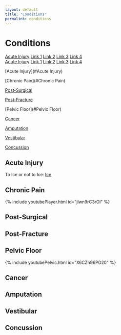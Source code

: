 ```yaml
---
layout: default
title: "Conditions"
permalink: conditions
---
```

# Conditions

<div class="vertical-menu menu-left">
  <a href="#Acute Injury">Acute Injury</a>
  <a href="#">Link 1</a>
  <a href="#">Link 2</a>
  <a href="#">Link 3</a>
  <a href="#">Link 4</a>
</div> 

<div class="vertical-menu menu-right">
  <a href="#Acute Injury">Acute Injury</a>
  <a href="#">Link 1</a>
  <a href="#">Link 2</a>
  <a href="#">Link 3</a>
  <a href="#">Link 4</a>
</div> 

[Acute Injury](#Acute Injury)

[Chronic Pain](#Chronic Pain)

[Post-Surgical](#Post-Surgical)

[Post-Fracture](#Post-Fracture)

[Pelvic Floor](#Pelvic Floor)

[Cancer](#Cancer)

[Amputation](#Amputation)

[Vestibular](#Vestibular)

[Concussion](#Concussion)

## Acute Injury <a name="Acute Injury"></a>

To Ice or not to Ice: [Ice](https://physiotherapy.ca/blog/ice-or-not-ice)

## Chronic Pain <a name="Chronic Pain"></a>

{% include youtubePlayer.html id="jIwn9rC3rOI" %}

## Post-Surgical <a name="Post-Surgical"></a>

## Post-Fracture <a name="Post-Fracture"></a>

## Pelvic Floor <a name="Pelvic Floor"></a>

{% include youtubePelvic.html id="X6CZh96PO20" %}

## Cancer <a name="Cancer"></a>

## Amputation <a name="Amputation"></a>

## Vestibular <a name="Vestibular"></a>

## Concussion <a name="Concussion"></a>


